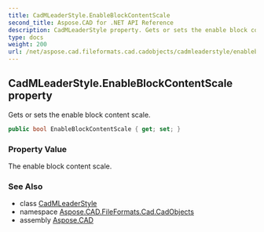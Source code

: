 ```yaml
---
title: CadMLeaderStyle.EnableBlockContentScale
second_title: Aspose.CAD for .NET API Reference
description: CadMLeaderStyle property. Gets or sets the enable block content scale
type: docs
weight: 200
url: /net/aspose.cad.fileformats.cad.cadobjects/cadmleaderstyle/enableblockcontentscale/
---
```

## CadMLeaderStyle.EnableBlockContentScale property

Gets or sets the enable block content scale.

```csharp
public bool EnableBlockContentScale { get; set; }
```

### Property Value

The enable block content scale.

### See Also

* class [CadMLeaderStyle](../)
* namespace [Aspose.CAD.FileFormats.Cad.CadObjects](../../cadmleaderstyle/)
* assembly [Aspose.CAD](../../../)


